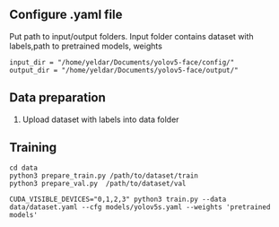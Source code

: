 ## Configure .yaml file 
Put path to input/output folders. Input folder contains dataset with labels,path to pretrained models, weights

```shell
input_dir = "/home/yeldar/Documents/yolov5-face/config/"
output_dir = "/home/yeldar/Documents/yolov5-face/output/"
```

## Data preparation

1. Upload dataset with labels into data folder

## Training

```shell
cd data
python3 prepare_train.py /path/to/dataset/train 
python3 prepare_val.py  /path/to/dataset/val 
```

```shell
CUDA_VISIBLE_DEVICES="0,1,2,3" python3 train.py --data data/dataset.yaml --cfg models/yolov5s.yaml --weights 'pretrained models'
```
